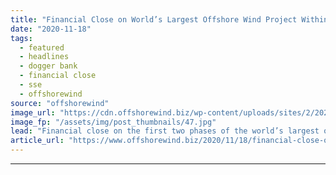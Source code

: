 ```yaml
---
title: "Financial Close on World’s Largest Offshore Wind Project Within Days"
date: "2020-11-18"
tags: 
  - featured
  - headlines
  - dogger bank
  - financial close
  - sse
  - offshorewind
source: "offshorewind"
image_url: "https://cdn.offshorewind.biz/wp-content/uploads/sites/2/2020/11/18102331/Financial-Close-on-Worlds-Largest-Offshore-Wind-Project-Within-Days.jpg"
image_fp: "/assets/img/post_thumbnails/47.jpg"
lead: "Financial close on the first two phases of the world’s largest offshore wind farm"
article_url: "https://www.offshorewind.biz/2020/11/18/financial-close-on-worlds-largest-offshore-wind-project-within-days/"
---
```


---
